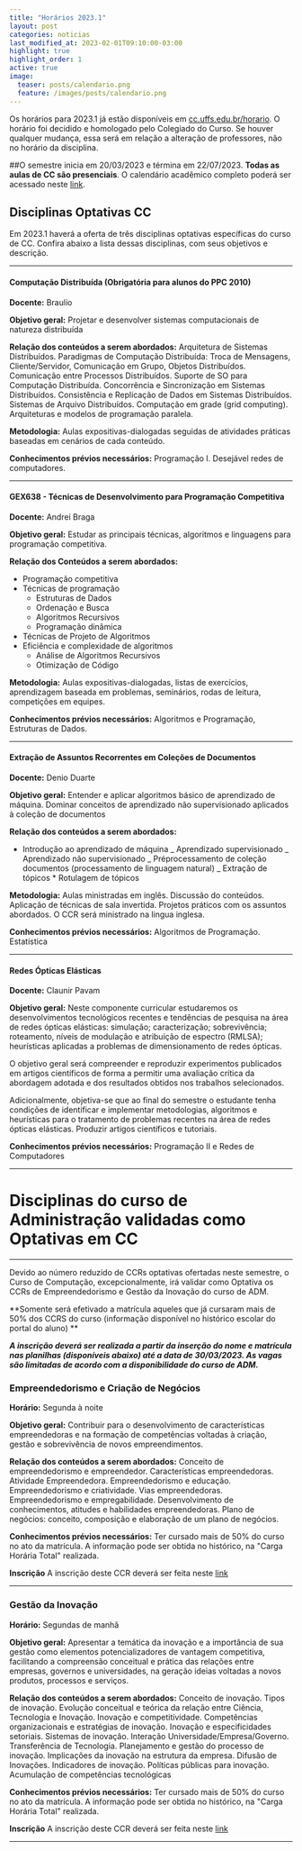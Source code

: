 ```yaml
---
title: "Horários 2023.1"
layout: post
categories: noticias
last_modified_at: 2023-02-01T09:10:00-03:00
highlight: true
highlight_order: 1
active: true
image:
  teaser: posts/calendario.png
  feature: /images/posts/calendario.png
---
```


Os horários para 2023.1 já estão disponíveis em [cc.uffs.edu.br/horario](https://cc.uffs.edu.br/horario/). O horário foi decidido e homologado pelo Colegiado do Curso. Se houver qualquer mudança, essa será em relação a alteração de professores, não no horário da disciplina.

##O semestre inicia em 20/03/2023 e términa em 22/07/2023. **Todas as aulas de CC são presenciais**. O calendário acadêmico completo poderá ser acessado neste [link](https://www.uffs.edu.br/atos-normativos/resolucao/consuni/2022-0116).

## Disciplinas Optativas CC

Em 2023.1 haverá a oferta de três disciplinas optativas específicas do curso de CC. Confira abaixo a lista dessas disciplinas, com seus objetivos e descrição.

---

#### Computação Distribuída (Obrigatória para alunos do PPC 2010)

**Docente:** Braulio

**Objetivo geral:**
Projetar e desenvolver sistemas computacionais de natureza distribuída

**Relação dos conteúdos a serem abordados:**
Arquitetura de Sistemas Distribuídos. Paradigmas de Computação Distribuída: Troca de
Mensagens, Cliente/Servidor, Comunicação em Grupo, Objetos Distribuídos. Comunicação
entre Processos Distribuídos. Suporte de SO para Computação Distribuída. Concorrência e
Sincronização em Sistemas Distribuídos. Consistência e Replicação de Dados em Sistemas
Distribuídos. Sistemas de Arquivo Distribuídos. Computação em grade (grid computing).
Arquiteturas e modelos de programação paralela.

**Metodologia:**
Aulas expositivas-dialogadas seguidas de atividades práticas baseadas em cenários de cada conteúdo.

**Conhecimentos prévios necessários:**
Programação I. Desejável redes de computadores.

---

#### GEX638 - Técnicas de Desenvolvimento para Programação Competitiva

**Docente:** Andrei Braga

**Objetivo geral:**
Estudar as principais técnicas, algoritmos e linguagens para programação competitiva.

**Relação dos Conteúdos a serem abordados:**

- Programação competitiva
- Técnicas de programação
  - Estruturas de Dados
  - Ordenação e Busca
  - Algoritmos Recursivos
  - Programação dinâmica
- Técnicas de Projeto de Algoritmos
- Eficiência e complexidade de algoritmos
  - Análise de Algoritmos Recursivos
  - Otimização de Código

**Metodologia:**
Aulas expositivas-dialogadas, listas de exercícios, aprendizagem baseada em problemas, seminários, rodas de leitura, competições em equipes.

**Conhecimentos prévios necessários:**
Algoritmos e Programação, Estruturas de Dados.

---

#### Extração de Assuntos Recorrentes em Coleções de Documentos

**Docente:**
Denio Duarte

**Objetivo geral:**
Entender e aplicar algoritmos básico de aprendizado de máquina. Dominar conceitos de aprendizado não supervisionado aplicados à coleção de documentos

**Relação dos conteúdos a serem abordados:**

- Introdução ao aprendizado de máquina _ Aprendizado supervisionado _ Aprendizado não supervisionado _ Préprocessamento de coleção documentos (processamento de linguagem natural) _ Extração de tópicos \* Rotulagem de tópicos

**Metodologia:**
Aulas ministradas em inglês. Discussão do conteúdos. Aplicação de técnicas de sala invertida. Projetos práticos com os assuntos abordados. O CCR será ministrado na lingua inglesa.

**Conhecimentos prévios necessários:**
Algoritmos de Programação. Estatística

---

#### Redes Ópticas Elásticas

**Docente:**
Claunir Pavam

**Objetivo geral:**
Neste componente curricular estudaremos os desenvolvimentos tecnológicos recentes e tendências de pesquisa na área de redes ópticas elásticas: simulação; caracterização; sobrevivência; roteamento, níveis de modulação e atribuição de espectro (RMLSA); heurísticas aplicadas a problemas de dimensionamento de redes ópticas.

O objetivo geral será compreender e reproduzir experimentos publicados em artigos científicos de forma a permitir uma avaliação crítica da abordagem adotada e dos resultados obtidos nos trabalhos selecionados.

Adicionalmente, objetiva-se que ao final do semestre o estudante tenha condições de identificar e implementar metodologias, algoritmos e heurísticas para o tratamento de problemas recentes na área de redes ópticas elásticas. Produzir artigos científicos e tutoriais.

**Conhecimentos prévios necessários:**
Programação II e Redes de Computadores

---

# Disciplinas do curso de Administração validadas como Optativas em CC

---

Devido ao número reduzido de CCRs optativas ofertadas neste semestre, o Curso de Computação, excepcionalmente, irá validar como Optativa os CCRs de Empreendedorismo e Gestão da Inovação do curso de ADM.

**Somente será efetivado a matrícula aqueles que já cursaram mais de 50% dos CCRS do curso (informação disponível no histórico escolar do portal do aluno) **

**_A inscrição deverá ser realizada a partir da inserção do nome e matrícula nas planilhas (disponíveis abaixo) até a data de 30/03/2023. As vagas são limitadas de acordo com a disponibilidade do curso de ADM._**

### Empreendedorismo e Criação de Negócios

**Horário:**
Segunda à noite

**Objetivo geral:**
Contribuir para o desenvolvimento de características empreendedoras e na formação de
competências voltadas à criação, gestão e sobrevivência de novos empreendimentos.

**Relação dos conteúdos a serem abordados:**
Conceito de empreendedorismo e empreendedor. Características empreendedoras. Atividade
Empreendedora. Empreendedorismo e educação. Empreendedorismo e criatividade. Vias
empreendedoras. Empreendedorismo e empregabilidade. Desenvolvimento de conhecimentos,
atitudes e habilidades empreendedoras. Plano de negócios: conceito, composição e elaboração de um plano de negócios.

**Conhecimentos prévios necessários:**
Ter cursado mais de 50% do curso no ato da matrícula. A informação pode ser obtida no histórico, na "Carga Horária Total" realizada.

**Inscrição**
A inscrição deste CCR deverá ser feita neste [link](https://docs.google.com/spreadsheets/d/1fn7Ugch2KEdA8MCuEipvErjb_l0m4Njd3MJrOFQKEVM/edit?usp=sharing)

---

### Gestão da Inovação

**Horário:**
Segundas de manhã

**Objetivo geral:**
Apresentar a temática da inovação e a importância de sua gestão como elementos potencializadores de vantagem competitiva, facilitando a compreensão conceitual e prática das relações entre empresas, governos e universidades, na geração ideias voltadas a novos produtos, processos e serviços.

**Relação dos conteúdos a serem abordados:**
Conceito de inovação. Tipos de inovação. Evolução conceitual e teórica da relação entre Ciência, Tecnologia e Inovação. Inovação e competitividade. Competências organizacionais e estratégias de inovação. Inovação e especificidades setoriais. Sistemas de inovação. Interação Universidade/Empresa/Governo. Transferência de Tecnologia. Planejamento e gestão do processo de inovação. Implicações da inovação na estrutura da empresa. Difusão de Inovações. Indicadores de inovação. Políticas públicas para inovação. Acumulação de competências tecnológicas

**Conhecimentos prévios necessários:**
Ter cursado mais de 50% do curso no ato da matrícula. A informação pode ser obtida no histórico, na "Carga Horária Total" realizada.

**Inscrição**
A inscrição deste CCR deverá ser feita neste [link](https://docs.google.com/spreadsheets/d/16ZbN7DXiBaV8sr7Z8Peog51bZCNrqqoMExbN-8abFVY/edit?usp=sharing)

---
